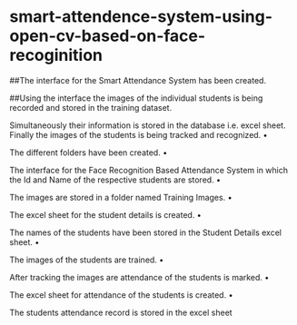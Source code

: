 # smart-attendence-system-using-open-cv-based-on-face-recoginition

##The interface for the Smart Attendance System has been created. 


##Using the interface the images of the individual students is being recorded and stored in the training dataset. 


Simultaneously their information is stored in the database i.e. excel sheet. Finally the images of the students is being tracked and recognized.
• 

The different folders have been created.
•

The interface for the Face Recognition Based Attendance System in which the Id and Name of the respective students are stored.
• 

The images are stored in a folder named Training Images.
• 

The excel sheet for the student details is created.
• 

The names of the students have been stored in the Student Details excel sheet.
• 

The images of the students are trained.
•	

After tracking the images are attendance of the students is marked.
• 

The excel sheet for attendance of the students is created.
•	

The students attendance record is stored in the excel sheet
